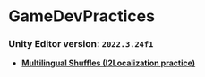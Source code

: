 # GameDevPractices

### Unity Editor version: `2022.3.24f1` 

- [**Multilingual Shuffles (I2Localization practice)**](https://github.com/Breez97/GameDevPractices/tree/main/MultilingualShuffles)
